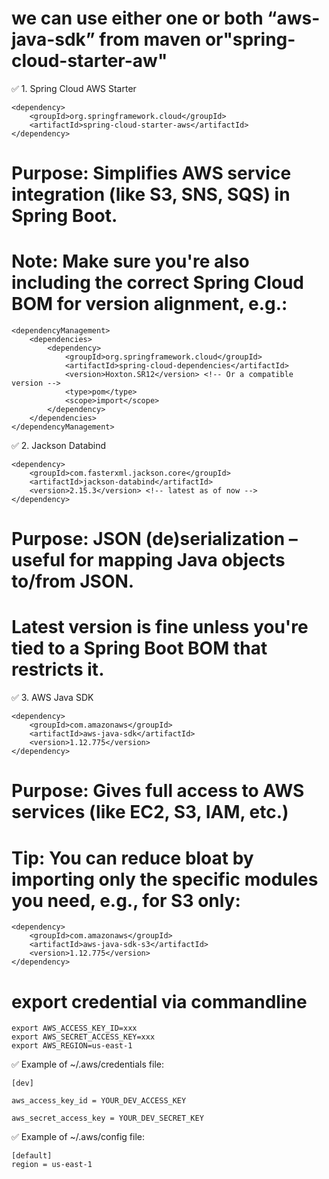 # we can use either one or both  “aws-java-sdk” from maven or"spring-cloud-starter-aw"

✅ 1. Spring Cloud AWS Starter
```
<dependency>
    <groupId>org.springframework.cloud</groupId>
    <artifactId>spring-cloud-starter-aws</artifactId>
</dependency>
```
# Purpose: Simplifies AWS service integration (like S3, SNS, SQS) in Spring Boot.

# Note: Make sure you're also including the correct Spring Cloud BOM for version alignment, e.g.:

```
<dependencyManagement>
    <dependencies>
        <dependency>
            <groupId>org.springframework.cloud</groupId>
            <artifactId>spring-cloud-dependencies</artifactId>
            <version>Hoxton.SR12</version> <!-- Or a compatible version -->
            <type>pom</type>
            <scope>import</scope>
        </dependency>
    </dependencies>
</dependencyManagement>
```

✅ 2. Jackson Databind
```
<dependency>
    <groupId>com.fasterxml.jackson.core</groupId>
    <artifactId>jackson-databind</artifactId>
    <version>2.15.3</version> <!-- latest as of now -->
</dependency>
```
# Purpose: JSON (de)serialization – useful for mapping Java objects to/from JSON.

# Latest version is fine unless you're tied to a Spring Boot BOM that restricts it.

✅ 3. AWS Java SDK
```
<dependency>
    <groupId>com.amazonaws</groupId>
    <artifactId>aws-java-sdk</artifactId>
    <version>1.12.775</version>
</dependency>
```
# Purpose: Gives full access to AWS services (like EC2, S3, IAM, etc.)

# Tip: You can reduce bloat by importing only the specific modules you need, e.g., for S3 only:

```
<dependency>
    <groupId>com.amazonaws</groupId>
    <artifactId>aws-java-sdk-s3</artifactId>
    <version>1.12.775</version>
</dependency>

```



# export credential via commandline 
```
export AWS_ACCESS_KEY_ID=xxx
export AWS_SECRET_ACCESS_KEY=xxx
export AWS_REGION=us-east-1

```

✅ Example of ~/.aws/credentials file:
```
[dev]

aws_access_key_id = YOUR_DEV_ACCESS_KEY

aws_secret_access_key = YOUR_DEV_SECRET_KEY
```

✅ Example of ~/.aws/config file:
```
[default]
region = us-east-1
```

